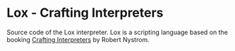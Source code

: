 # Lox - Crafting Interpreters

Source code of the Lox interpreter. Lox is a scripting language based on the booking [Crafting Interpreters](https://craftinginterpreters.com/) by Robert Nystrom.

